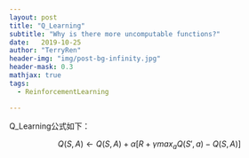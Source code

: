 ```yaml
---
layout: post
title: "Q_Learning"
subtitle: "Why is there more uncomputable functions?"
date:   2019-10-25
author: "TerryRen"
header-img: "img/post-bg-infinity.jpg"
header-mask: 0.3
mathjax: true
tags:
  - ReinforcementLearning

---
```

Q_Learning公式如下：


$$
Q(S,A) \leftarrow Q(S,A)+\alpha[R+\gamma max_aQ(S',a)-Q(S,A)]
$$

